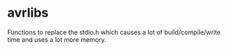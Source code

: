 # avrlibs
Functions to replace the stdio.h which causes a lot of build/compile/write time and uses a lot more memory.
